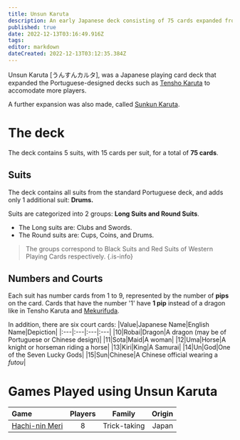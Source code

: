 ```yaml
---
title: Unsun Karuta
description: An early Japanese deck consisting of 75 cards expanded from Tensho Karuta.
published: true
date: 2022-12-13T03:16:49.916Z
tags: 
editor: markdown
dateCreated: 2022-12-13T03:12:35.384Z
---
```


Unsun Karuta [うんすんカルタ], was a Japanese playing card deck that expanded the Portuguese-designed decks such as [Tensho Karuta](/en/tensho) to accomodate more players.

A further expansion was also made, called [Sunkun Karuta](/en/karuta/sunkun).

# The deck
The deck contains 5 suits, with 15 cards per suit, for a total of **75 cards**.

## Suits
The deck contains all suits from the standard Portuguese deck, and adds only 1 additional suit: **Drums.**

Suits are categorized into 2 groups: **Long Suits and Round Suits**. 
- The Long suits are: Clubs and Swords.
- The Round suits are: Cups, Coins, and Drums.

>The groups correspond to Black Suits and Red Suits of Western Playing Cards respectively.
{.is-info}

## Numbers and Courts
Each suit has number cards from 1 to 9, represented by the number of **pips** on the card. Cards that have the number '1' have **1 pip** instead of a dragon like in Tensho Karuta and [Mekurifuda](/en/mekurifuda). 

In addition, there are six court cards: 
|Value|Japanese Name|English Name|Depiction|
|:---|:---|:---|:---|
|10|Robai|Dragon|A dragon (may be of Portuguese or Chinese design)|
|11|Sota|Maid|A woman|
|12|Uma|Horse|A knight or horseman riding a horse|
|13|Kiri|King|A Samurai|
|14|Un|God|One of the Seven Lucky Gods|
|15|Sun|Chinese|A Chinese official wearing a *futou*|

# Games Played using Unsun Karuta
|Game|Players|Family|Origin|
|:---|:---:|:---:|---:|
|[Hachi-nin Meri](/en/karuta/unsun/hachi-nin-meri)|8|Trick-taking|Japan|